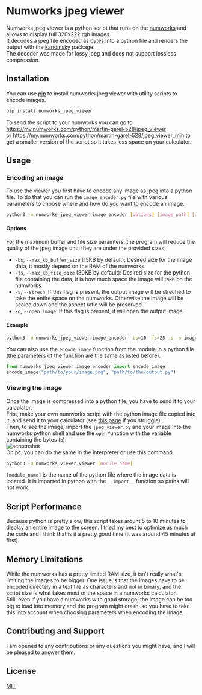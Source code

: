 # Numworks jpeg viewer
Numworks jpeg viewer is a python script that runs on the [numworks](https://www.numworks.com/) and allows to display full 320x222 rgb images.  
It decodes a jpeg file encoded as [bytes](https://docs.python.org/3/library/stdtypes.html#bytes) into a python file and renders the output with the [kandinsky](https://pypi.org/project/kandinsky/) package.  
The decoder was made for lossy jpeg and does not support lossless compression.

## Installation
You can use [pip](https://pip.pypa.io/en/stable/) to install numworks jpeg viewer with utility scripts to encode images.
```bash
pip install numworks_jpeg_viewer
```
To send the script to your numworks you can go to https://my.numworks.com/python/martin-garel-528/jpeg_viewer  
or https://my.numworks.com/python/martin-garel-528/jpeg_viewer_min to get a smaller version of the script so it takes less space on your calculator.

## Usage
### Encoding an image
To use the viewer you first have to encode any image as jpeg into a python file. To do that you can run the `image_encoder.py` file with various parameters to choose where and how do you want to encode an image.
```bash
python3 -m numworks_jpeg_viewer.image_encoder [options] [image_path] [output_path]
```
#### Options
For the maximum buffer and file size paramters, the program will reduce the quality of the jpeg image until they are under the provided sizes.
- `-bs`, `--max_kb_buffer_size` (15KB by default): Desired size for the image data, it mostly depend on the RAM of the numworks.
- `-fs`, `--max_kb_file_size` (30KB by default): Desired size for the python file containing the data, it is how much space the image will take on the numworks.
- `-s`, `--strech`: If this flag is present, the output image will be streched to take the entire space on the numworks. Otherwise the image will be scaled down and the aspect ratio will be preserved.
- `-o`, `--open_image`: If this flag is present, it will open the output image.

#### Example
```bash
python3 -m numworks_jpeg_viewer.image_encoder -bs=10 -fs=25 -s -o images/my_image.png my_image.py
```
You can also use the `encode_image` function from the module in a python file (the parameters of the function are the same as listed before).
```python
from numworks_jpeg_viewer.image_encoder import encode_image
encode_image("path/to/your/image.png", "path/to/the/output.py")
```

### Viewing the image
Once the image is compressed into a python file, you have to send it to your calculator.  
Frist, make your own numworks script with the python image file copied into it, and send it to your calculator (see [this page](https://www.numworks.com/support/connect/script/) if you struggle).  
Then, to see the image, import the `jpeg_viewer.py` and your image into the numworks python shell and use the `open` function with the variable containing the bytes (`b`):  
![screenshot](https://github.com/user-attachments/assets/b22b8fae-b01e-4aa8-adaf-f30757d2e242)  
On pc, you can do the same in the interpreter or use this command.
```bash
python3 -m numworks_viewer.viewer [module_name]
```
`[module_name]` is the name of the python file where the image data is located. It is imported in python with the `__import__` function so paths will not work.

## Script Performance
Because python is pretty slow, this script takes arount 5 to 10 minutes to display an entire image to the screen. I tried my best to optimize as much the code and I think that is it a pretty good time (it was around 45 minutes at first).

## Memory Limitations
While the numworks has a pretty limited RAM size, it isn't really what's limiting the images to be bigger. One issue is that the images have to be encoded directely in a text file as characters and not in binary, and the script size is what takes most of the space in a numworks calculator.  
Still, even if you have a numworks with good storage, the image can be too big to load into memory and the program might crash, so you have to take this into account when choosing parameters when encoding the image.

## Contributing and Support
I am opened to any contributions or any questions you might have, and I will be pleased to answer them.

## License
[MIT](https://choosealicense.com/licenses/mit/)
